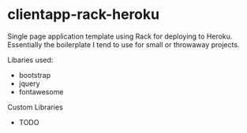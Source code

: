 # clientapp-rack-heroku
Single page application template using Rack for deploying to Heroku.  Essentially the boilerplate I tend to use for small or throwaway projects.

Libaries used:
* bootstrap
* jquery
* fontawesome

Custom Libraries
* TODO
